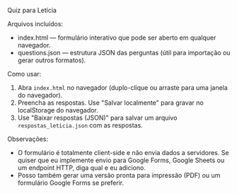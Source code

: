 Quiz para Letícia

Arquivos incluídos:
- index.html — formulário interativo que pode ser aberto em qualquer navegador.
- questions.json — estrutura JSON das perguntas (útil para importação ou gerar outros formatos).

Como usar:
1. Abra `index.html` no navegador (duplo-clique ou arraste para uma janela do navegador).
2. Preencha as respostas. Use "Salvar localmente" para gravar no localStorage do navegador.
3. Use "Baixar respostas (JSON)" para salvar um arquivo `respostas_leticia.json` com as respostas.

Observações:
- O formulário é totalmente client-side e não envia dados a servidores. Se quiser que eu implemente envio para Google Forms, Google Sheets ou um endpoint HTTP, diga qual e eu adiciono.
- Posso também gerar uma versão pronta para impressão (PDF) ou um formulário Google Forms se preferir.
